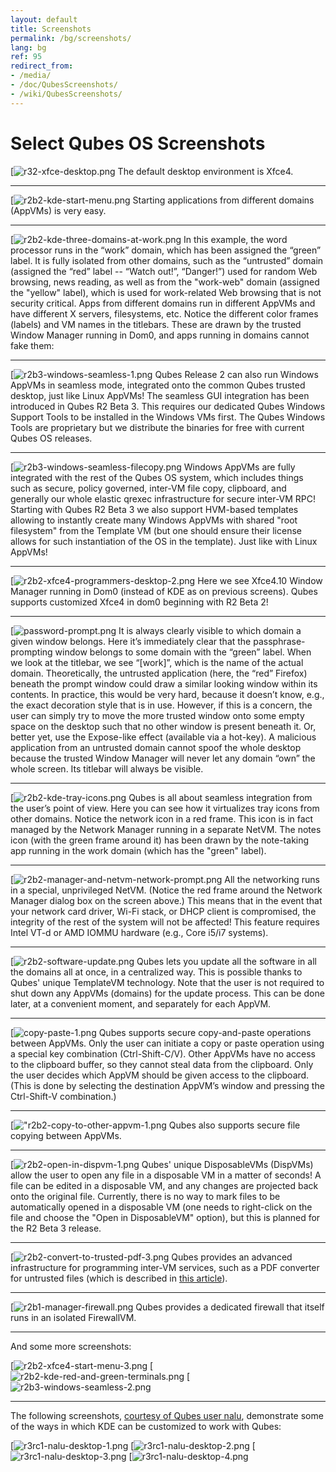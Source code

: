 ```yaml
---
layout: default
title: Screenshots
permalink: /bg/screenshots/
lang: bg
ref: 95
redirect_from:
- /media/
- /doc/QubesScreenshots/
- /wiki/QubesScreenshots/
---
```


Select Qubes OS Screenshots
===========================

[![r32-xfce-desktop.png](/bg/attachment/wiki/QubesScreenshots/r32-xfce-desktop.png)
The default desktop environment is Xfce4.

* * * * *

[![r2b2-kde-start-menu.png](/bg/attachment/wiki/QubesScreenshots/r2b2-kde-start-menu.png)
Starting applications from different domains (AppVMs) is very easy.

* * * * *

[![r2b2-kde-three-domains-at-work.png](/bg/attachment/wiki/QubesScreenshots/r2b2-kde-three-domains-at-work.png)
In this example, the word processor runs in the “work” domain, which has been assigned the “green” label. It is fully isolated from other domains, such as the “untrusted” domain (assigned the “red” label -- “Watch out!”, “Danger!”) used for random Web browsing, news reading, as well as from the "work-web" domain (assigned the "yellow" label), which is used for work-related Web browsing that is not security critical. Apps from different domains run in different AppVMs and have different X servers, filesystems, etc. Notice the different color frames (labels) and VM names in the titlebars. These are drawn by the trusted Window Manager running in Dom0, and apps running in domains cannot fake them:

* * * * *

[![r2b3-windows-seamless-1.png](/bg/attachment/wiki/QubesScreenshots/r2b3-windows-seamless-1.png)
Qubes Release 2 can also run Windows AppVMs in seamless mode, integrated onto the common Qubes trusted desktop, just like Linux AppVMs! The seamless GUI integration has been introduced in Qubes R2 Beta 3. This requires our dedicated Qubes Windows Support Tools to be installed in the Windows VMs first. The Qubes Windows Tools are proprietary but we distribute the binaries for free with current Qubes OS releases.

* * * * *

[![r2b3-windows-seamless-filecopy.png](/bg/attachment/wiki/QubesScreenshots/r2b3-windows-seamless-filecopy.png)
Windows AppVMs are fully integrated with the rest of the Qubes OS system, which includes things such as secure, policy governed, inter-VM file copy, clipboard, and generally our whole elastic qrexec infrastructure for secure inter-VM RPC! Starting with Qubes R2 Beta 3 we also support HVM-based templates allowing to instantly create many Windows AppVMs with shared "root filesystem" from the Template VM (but one should ensure their license allows for such instantiation of the OS in the template). Just like with Linux AppVMs!

* * * * *

[![r2b2-xfce4-programmers-desktop-2.png](/bg/attachment/wiki/QubesScreenshots/r2b2-xfce4-programmers-desktop-2.png)
Here we see Xfce4.10 Window Manager running in Dom0 (instead of KDE as on previous screens). Qubes supports customized Xfce4 in dom0 beginning with R2 Beta 2!

* * * * *

[![password-prompt.png](/bg/attachment/wiki/QubesScreenshots/password-prompt.png)
It is always clearly visible to which domain a given window belongs. Here it’s immediately clear that the passphrase-prompting window belongs to some domain with the “green” label. When we look at the titlebar, we see “[work]”, which is the name of the actual domain. Theoretically, the untrusted application (here, the “red” Firefox) beneath the prompt window could draw a similar looking window within its contents. In practice, this would be very hard, because it doesn’t know, e.g., the exact decoration style that is in use. However, if this is a concern, the user can simply try to move the more trusted window onto some empty space on the desktop such that no other window is present beneath it. Or, better yet, use the Expose-like effect (available via a hot-key). A malicious application from an untrusted domain cannot spoof the whole desktop because the trusted Window Manager will never let any domain “own” the whole screen. Its titlebar will always be visible.

* * * * *

[![r2b2-kde-tray-icons.png](/bg/attachment/wiki/QubesScreenshots/r2b2-kde-tray-icons.png)
Qubes is all about seamless integration from the user’s point of view. Here you can see how it virtualizes tray icons from other domains. Notice the network icon in a red frame. This icon is in fact managed by the Network Manager running in a separate NetVM. The notes icon (with the green frame around it) has been drawn by the note-taking app running in the work domain (which has the "green" label).

* * * * *

[![r2b2-manager-and-netvm-network-prompt.png](/bg/attachment/wiki/QubesScreenshots/r2b2-manager-and-netvm-network-prompt.png)
All the networking runs in a special, unprivileged NetVM. (Notice the red frame around the Network Manager dialog box on the screen above.) This means that in the event that your network card driver, Wi-Fi stack, or DHCP client is compromised, the integrity of the rest of the system will not be affected! This feature requires Intel VT-d or AMD IOMMU hardware (e.g., Core i5/i7 systems).

* * * * *

[![r2b2-software-update.png](/bg/attachment/wiki/QubesScreenshots/r2b2-software-update.png)
Qubes lets you update all the software in all the domains all at once, in a centralized way. This is possible thanks to Qubes' unique TemplateVM technology. Note that the user is not required to shut down any AppVMs (domains) for the update process. This can be done later, at a convenient moment, and separately for each AppVM.

* * * * *

[![copy-paste-1.png](/bg/attachment/wiki/QubesScreenshots/copy-paste-1.png)
Qubes supports secure copy-and-paste operations between AppVMs. Only the user can initiate a copy or paste operation using a special key combination (Ctrl-Shift-C/V). Other AppVMs have no access to the clipboard buffer, so they cannot steal data from the clipboard. Only the user decides which AppVM should be given access to the clipboard. (This is done by selecting the destination AppVM’s window and pressing the Ctrl-Shift-V combination.)

* * * * *

[!["r2b2-copy-to-other-appvm-1.png](/bg/attachment/wiki/QubesScreenshots/r2b2-copy-to-other-appvm-1.png)
Qubes also supports secure file copying between AppVMs.

* * * * *

[![r2b2-open-in-dispvm-1.png](/bg/attachment/wiki/QubesScreenshots/r2b2-open-in-dispvm-1.png)
Qubes' unique DisposableVMs (DispVMs) allow the user to open any file in a disposable VM in a matter of seconds! A file can be edited in a disposable VM, and any changes are projected back onto the original file. Currently, there is no way to mark files to be automatically opened in a disposable VM (one needs to right-click on the file and choose the "Open in DisposableVM" option), but this is planned for the R2 Beta 3 release.

* * * * *

[![r2b2-convert-to-trusted-pdf-3.png](/bg/attachment/wiki/QubesScreenshots/r2b2-convert-to-trusted-pdf-3.png)
Qubes provides an advanced infrastructure for programming inter-VM services, such as a PDF converter for untrusted files (which is described in [this article](https://blog.invisiblethings.org/2013/02/21/converting-untrusted-pdfs-into-trusted.html)).

* * * * *

[![r2b1-manager-firewall.png](/bg/attachment/wiki/QubesScreenshots/r2b1-manager-firewall.png)
Qubes provides a dedicated firewall that itself runs in an isolated FirewallVM.

* * * * *

And some more screenshots:

[![r2b2-xfce4-start-menu-3.png](/bg/attachment/wiki/QubesScreenshots/r2b2-xfce4-start-menu-3.png)
[![r2b2-kde-red-and-green-terminals.png](/bg/attachment/wiki/QubesScreenshots/r2b2-kde-red-and-green-terminals.png)
[![r2b3-windows-seamless-2.png](/bg/attachment/wiki/QubesScreenshots/r2b3-windows-seamless-2.png)
* * * * *

The following screenshots, [courtesy of Qubes user nalu](https://groups.google.com/d/topic/qubes-users/KhfzF19NG1s/discussion), demonstrate some of the ways in which KDE can be customized to work with Qubes:

[![r3rc1-nalu-desktop-1.png](/bg/attachment/wiki/QubesScreenshots/r3rc1-nalu-desktop-1.png)
[![r3rc1-nalu-desktop-2.png](/bg/attachment/wiki/QubesScreenshots/r3rc1-nalu-desktop-2.png)
[![r3rc1-nalu-desktop-3.png](/bg/attachment/wiki/QubesScreenshots/r3rc1-nalu-desktop-3.png)
[![r3rc1-nalu-desktop-4.png](/bg/attachment/wiki/QubesScreenshots/r3rc1-nalu-desktop-4.png)
